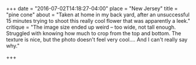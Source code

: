 +++
date = "2016-07-02T14:18:27-04:00"
place = "New Jersey"
title = "pine cone"
about = "Taken at home in my back yard, after an unsuccessful 15 minutes trying to shoot this really cool flower that was apparently a leek."
critique = "The image size ended up weird – too wide, not tall enough. Struggled with knowing how much to crop from the top and bottom. The texture is nice, but the photo doesn't feel very cool.... And I can't really say why."

+++
